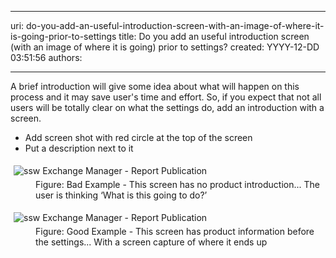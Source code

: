 

---
uri: do-you-add-an-useful-introduction-screen-with-an-image-of-where-it-is-going-prior-to-settings
title: Do you add an useful introduction screen (with an image of where it is going) prior to settings?
created: YYYY-12-DD 03:51:56
authors:

---




<span class='intro'> <p>A brief introduction will give some idea about what will happen on this 
process and it may save user's time and effort. So, if you expect that 
not all users will be totally clear on what the settings do, add an 
introduction with a screen.</p> </span>

<ul><li>Add screen shot with red circle at the top of the screen </li><li>Put a description next to it </li></ul><dl class="badImage"><dt> 
      <img alt="ssw Exchange Manager - Report Publication" src="http&#58;//www.ssw.com.au/ssw/Standards/Rules/Images/IntroScreenBad.gif" style="margin&#58;5px;" />
   </dt><dd>Figure&#58; Bad Example - This screen has no product introduction... The user is thinking ‘What is this going to do?’</dd></dl><dl class="goodImage"><dt> 
      <img alt="ssw Exchange Manager - Report Publication" src="http&#58;//www.ssw.com.au/ssw/Standards/Rules/Images/IntroScreenGood.gif" style="margin&#58;5px;" />
   </dt><dd>Figure&#58; Good Example - This screen has product information before the settings... With a screen capture of where it ends up</dd></dl>


